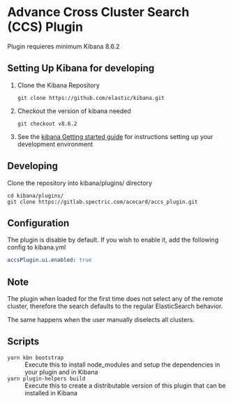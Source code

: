 # Advance Cross Cluster Search (CCS) Plugin 

Plugin requieres minimum Kibana 8.6.2

## Setting Up Kibana for developing 
1. Clone the Kibana Repository 
    ```
    git clone https://github.com/elastic/kibana.git
    ```
2. Checkout the version of kibana needed 
    ```
    git checkout v8.6.2
    ```
3. See the [kibana Getting started guide](https://www.elastic.co/guide/en/kibana/master/development-getting-started.html) for instructions setting up your development environment

## Developing 

Clone the repository into kibana/plugins/ directory 

  ```
  cd kibana/plugins/
  git clone https://gitlab.spectric.com/acecard/accs_plugin.git
  ```

## Configuration 
The plugin is disable by default. If you wish to enable it, add the following config to kibana.yml 

```yaml
accsPlugin.ui.enabled: true
```

## Note
The plugin when loaded for the first time does not select any of the remote cluster, therefore the search defaults to the regular ElasticSearch behavior.

The same happens when the user manually diselects all clusters.  

## Scripts

<dl>
  <dt><code>yarn kbn bootstrap</code></dt>
  <dd>Execute this to install node_modules and setup the dependencies in your plugin and in Kibana</dd>

  <dt><code>yarn plugin-helpers build</code></dt>
  <dd>Execute this to create a distributable version of this plugin that can be installed in Kibana</dd>
</dl>